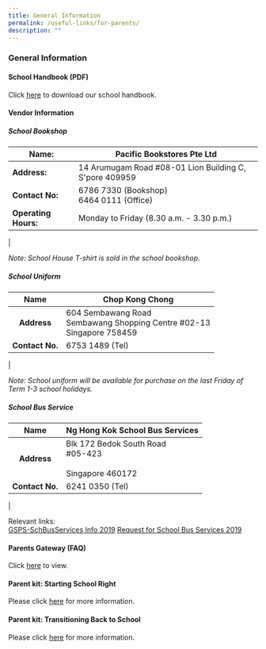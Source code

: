 ```yaml
---
title: General Information
permalink: /useful-links/for-parents/
description: ""
---
```

### **General Information**
#### **School Handbook (PDF)**
Click [here](/files/parents%20general%20info%201.pdf) to download our school handbook.

#### **Vendor Information**
##### **School Bookshop**

| **Name:** | Pacific Bookstores Pte Ltd |
|---|---|
| **Address:** | 14 Arumugam Road #08-01 Lion Building C, S'pore 409959 |
| **Contact No:** | 6786 7330 (Bookshop)<br>6464 0111 (Office) |
| **Operating Hours:** | Monday to Friday (8.30 a.m. - 3.30 p.m.) |
|

_Note: School House T-shirt is sold in the school bookshop._

##### **School Uniform**

| **Name** | Chop Kong Chong |
|:---:|---|
| **Address** | 604 Sembawang Road<br>Sembawang Shopping Centre #02-13<br>Singapore 758459 |
| **Contact No.** | 6753 1489 (Tel) |
|

_Note: School uniform will be available for purchase on the last Friday of Term 1-3 school holidays._

##### **School Bus Service**

| **Name** | Ng Hong Kok School Bus Services |
|:---:|---|
| **Address** | Blk 172  Bedok South Road<br>#05-423<br><br>Singapore 460172 |
| **Contact No.** | 6241 0350 (Tel) |
|

Relevant links:  
[GSPS-SchBusServices Info 2019](/files/parents%20general%20info%204.pdf)
[Request for School Bus Services 2019](/files/parents%20general%20info%205.pdf)
#### **Parents Gateway (FAQ)**
Click [here](https://pg.moe.edu.sg/faq) to view.

#### **Parent kit: Starting School Right**
Please click [here](/files/parents%20general%20info%202.pdf) for more information.

#### **Parent kit: Transitioning Back to School**
Please click [here](/files/parents%20general%20info%203.pdf) for more information.